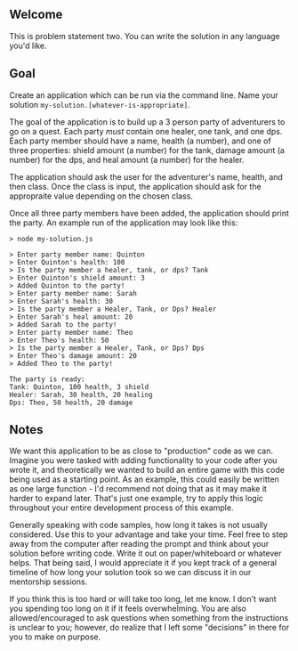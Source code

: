 ## Welcome

This is problem statement two. You can write the solution in any language you'd like.

## Goal

Create an application which can be run via the command line. Name your solution `my-solution.[whatever-is-appropriate]`.

The goal of the application is to build up a 3 person party of adventurers to go on a quest. Each party _must_ contain one healer, one tank, and one dps. Each party member should have a name, health (a number), and one of three properties: shield amount (a number) for the tank, damage amount (a number) for the dps, and heal amount (a number) for the healer.

The application should ask the user for the adventurer's name, health, and then class. Once the class is input, the application should ask for the appropraite value depending on the chosen class.

Once all three party members have been added, the application should print the party. An example run of the application may look like this:

```
> node my-solution.js

> Enter party member name: Quinton
> Enter Quinton's health: 100
> Is the party member a healer, tank, or dps? Tank
> Enter Quinton's shield amount: 3
> Added Quinton to the party!
> Enter party member name: Sarah
> Enter Sarah's health: 30
> Is the party member a Healer, Tank, or Dps? Healer
> Enter Sarah's heal amount: 20
> Added Sarah to the party!
> Enter party member name: Theo
> Enter Theo's health: 50
> Is the party member a Healer, Tank, or Dps? Dps
> Enter Theo's damage amount: 20
> Added Theo to the party!

The party is ready:
Tank: Quinton, 100 health, 3 shield
Healer: Sarah, 30 health, 20 healing
Dps: Theo, 50 health, 20 damage
```

## Notes

We want this application to be as close to "production" code as we can. Imagine you were tasked with adding functionality to your code after you wrote it, and theoretically we wanted to build an entire game with this code being used as a starting point. As an example, this could easily be written as one large function - I'd recommend not doing that as it may make it harder to expand later. That's just one example, try to apply this logic throughout your entire development process of this example.

Generally speaking with code samples, how long it takes is not usually considered. Use this to your advantage and take your time. Feel free to step away from the computer after reading the prompt and think about your solution before writing code. Write it out on paper/whiteboard or whatever helps. That being said, I would appreciate it if you kept track of a general timeline of how long your solution took so we can discuss it in our mentorship sessions.

If you think this is too hard or will take too long, let me know. I don't want you spending too long on it if it feels overwhelming. You are also allowed/encouraged to ask questions when something from the instructions is unclear to you; however, do realize that I left some "decisions" in there for you to make on purpose.
